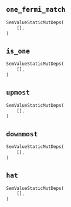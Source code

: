## `one_fermi_match`

```rust
SemValueStaticMutDeps(
    [],
)
```

## `is_one`

```rust
SemValueStaticMutDeps(
    [],
)
```

## `upmost`

```rust
SemValueStaticMutDeps(
    [],
)
```

## `downmost`

```rust
SemValueStaticMutDeps(
    [],
)
```

## `hat`

```rust
SemValueStaticMutDeps(
    [],
)
```
